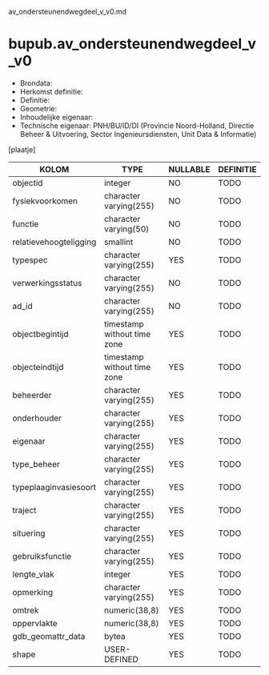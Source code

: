 av_ondersteunendwegdeel_v_v0.md

# bupub.av_ondersteunendwegdeel_v_v0


* Brondata: 
* Herkomst definitie: 
* Definitie: 
* Geometrie: 
* Inhoudelijke eigenaar: 
* Technische eigenaar: PNH/BU/ID/DI (Provincie Noord-Holland, Directie Beheer & Uitvoering, Sector Ingenieursdiensten, Unit Data & Informatie)

[plaatje]


|KOLOM                            |TYPE                       |NULLABLE|DEFINITIE|
|------                           |----                       |-----   |-----    |
|objectid                         |integer                    |NO      |TODO|
|fysiekvoorkomen                  |character varying(255)     |NO      |TODO|
|functie                          |character varying(50)      |NO      |TODO|
|relatievehoogteligging           |smallint                   |NO      |TODO|
|typespec                         |character varying(255)     |YES     |TODO|
|verwerkingsstatus                |character varying(255)     |NO      |TODO|
|ad_id                            |character varying(255)     |NO      |TODO|
|objectbegintijd                  |timestamp without time zone|YES     |TODO|
|objecteindtijd                   |timestamp without time zone|YES     |TODO|
|beheerder                        |character varying(255)     |YES     |TODO|
|onderhouder                      |character varying(255)     |YES     |TODO|
|eigenaar                         |character varying(255)     |YES     |TODO|
|type_beheer                      |character varying(255)     |YES     |TODO|
|typeplaaginvasiesoort            |character varying(255)     |YES     |TODO|
|traject                          |character varying(255)     |YES     |TODO|
|situering                        |character varying(255)     |YES     |TODO|
|gebruiksfunctie                  |character varying(255)     |YES     |TODO|
|lengte_vlak                      |integer                    |YES     |TODO|
|opmerking                        |character varying(255)     |YES     |TODO|
|omtrek                           |numeric(38,8)              |YES     |TODO|
|oppervlakte                      |numeric(38,8)              |YES     |TODO|
|gdb_geomattr_data                |bytea                      |YES     |TODO|
|shape                            |USER-DEFINED               |YES     |TODO|
